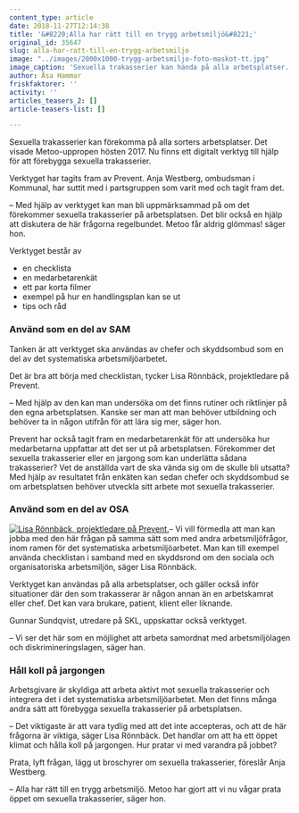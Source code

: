 ```yaml
---
content_type: article
date: 2018-11-27T12:14:38
title: '&#8220;Alla har rätt till en trygg arbetsmiljö&#8221;'
original_id: 35647
slug: alla-har-ratt-till-en-trygg-arbetsmiljo
image: "../images/2000x1000-trygg-arbetsmiljo-foto-maskot-tt.jpg"
image_caption: 'Sexuella trakasserier kan hända på alla arbetsplatser. Nu finns ett digitalt verktyg för att arbeta systematiskt och förebyggande för att minska risken att det sker. '
author: Åsa Hammar
friskfaktorer: ''
activity: ''
articles_teasers_2: []
article-teasers-list: []

---
```


Sexuella trakasserier kan förekomma på alla sorters arbetsplatser. Det visade Metoo-uppropen hösten 2017. Nu finns ett digitalt verktyg till hjälp för att förebygga sexuella trakasserier.

Verktyget har tagits fram av Prevent. Anja Westberg, ombudsman i Kommunal, har suttit med i partsgruppen som varit med och tagit fram det.

– Med hjälp av verktyget kan man bli uppmärksammad på om det förekommer sexuella trakasserier på arbetsplatsen. Det blir också en hjälp att diskutera de här frågorna regelbundet. Metoo får aldrig glömmas! säger hon.

Verktyget består av

*   en checklista
*   en medarbetarenkät
*   ett par korta filmer
*   exempel på hur en handlingsplan kan se ut
*   tips och råd

### Använd som en del av SAM

Tanken är att verktyget ska användas av chefer och skyddsombud som en del av det systematiska arbetsmiljöarbetet.

Det är bra att börja med checklistan, tycker Lisa Rönnbäck, projektledare på Prevent.

– Med hjälp av den kan man undersöka om det finns rutiner och riktlinjer på den egna arbetsplatsen. Kanske ser man att man behöver utbildning och behöver ta in någon utifrån för att lära sig mer, säger hon.

Prevent har också tagit fram en medarbetarenkät för att undersöka hur medarbetarna uppfattar att det ser ut på arbetsplatsen. Förekommer det sexuella trakasserier eller en jargong som kan underlätta sådana trakasserier? Vet de anställda vart de ska vända sig om de skulle bli utsatta? Med hjälp av resultatet från enkäten kan sedan chefer och skyddsombud se om arbetsplatsen behöver utveckla sitt arbete mot sexuella trakasserier.

### Använd som en del av OSA

[![Lisa Rönnbäck, projektledare på Prevent.](https://www.suntarbetsliv.se/wp-content/uploads/2018/11/200x220-lisa-ronnback-foto-fredrik-beskow.jpg)](https://www.suntarbetsliv.se/wp-content/uploads/2018/11/200x220-lisa-ronnback-foto-fredrik-beskow.jpg)– Vi vill förmedla att man kan jobba med den här frågan på samma sätt som med andra arbetsmiljöfrågor, inom ramen för det systematiska arbetsmiljöarbetet. Man kan till exempel använda checklistan i samband med en skyddsrond om den sociala och organisatoriska arbetsmiljön, säger Lisa Rönnbäck.

Verktyget kan användas på alla arbetsplatser, och gäller också inför situationer där den som trakasserar är någon annan än en arbetskamrat eller chef. Det kan vara brukare, patient, klient eller liknande.

Gunnar Sundqvist, utredare på SKL, uppskattar också verktyget.

– Vi ser det här som en möjlighet att arbeta samordnat med arbetsmiljölagen och diskrimineringslagen, säger han.

### Håll koll på jargongen

Arbetsgivare är skyldiga att arbeta aktivt mot sexuella trakasserier och integrera det i det systematiska arbetsmiljöarbetet. Men det finns många andra sätt att förebygga sexuella trakasserier på arbetsplatsen.

– Det viktigaste är att vara tydlig med att det inte accepteras, och att de här frågorna är viktiga, säger Lisa Rönnbäck. Det handlar om att ha ett öppet klimat och hålla koll på jargongen. Hur pratar vi med varandra på jobbet?

Prata, lyft frågan, lägg ut broschyrer om sexuella trakasserier, föreslår Anja Westberg.

– Alla har rätt till en trygg arbetsmiljö. Metoo har gjort att vi nu vågar prata öppet om sexuella trakasserier, säger hon.

